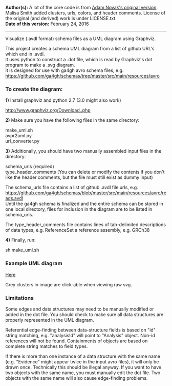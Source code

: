 **Author(s):** A lot of the core code is from [Adam Novak's original version](https://github.com/ga4gh/schemas/pull/297). Malisa Smith added clusters, urls, colors, and header comments. License of the original (and derived) work is under LICENSE.txt.  
**Date of this version:** February 24, 2016

* * * * * * * * * *

Visualize (.avdl format) schema files as a UML diagram using Graphviz.

This project creates a schema UML diagram from a list of github URL's which end in .avdl.  
It uses python to construct a .dot file, which is read by Graphviz's dot program to make a .svg diagram.  
It is designed for use with ga4gh avro schema files, e.g. https://github.com/ga4gh/schemas/tree/master/src/main/resources/avro

### To create the diagram:

**1)** Install graphviz and python 2.7 (3.0 might also work)

http://www.graphviz.org/Download..php

**2)** Make sure you have the following files in the same directory:

make_uml.sh  
avpr2uml.py  
url_converter.py  

**3)** Additionally, you should have two manually assembled input files in the directory:

schema_urls (required)  
type_header_comments (You can delete or modify the contents if you don't like the header comments, but the file must still exist as dummy input)

The schema_urls file contains a list of github .avdl file urls, e.g.   https://github.com/ga4gh/schemas/blob/master/src/main/resources/avro/reads.avdl  
Until the ga4gh schema is finalized and the entire schema can be stored in one local directory, files for inclusion in the diagram are to be listed in schema_urls.

The type_header_comments file contains lines of tab-delimited descriptions of data types, e.g. ReferenceSet	a reference assembly, e.g. GRCh38

**4)** Finally, run:

sh make_uml.sh

### Example UML diagram  

[Here](https://cdn.rawgit.com/malisas/schema-uml/master/avro2uml/example_svgs/master_uml_2016-03-07.svg)

Grey clusters in image are click-able when viewing raw svg.  

### Limitations

Some edges and data structures may need to be manually modified or added in the dot file. You should check to make sure all data structures are properly represented in the UML diagram.

Referential edge-finding between data-structure fields is based on "id" string matching, e.g. "analysisId" will point to "Analysis" object. Non-id references will not be found. Containments of objects are based on complete string matches to field types.

If there is more than one instance of a data structure with the same name (e.g. "Evidence" might appear twice in the input avro files), it will only be drawn once. Technically this should be illegal anyway. If you want to have two objects with the same name, you must manually edit the dot file. Two objects with the same name will also cause edge-finding problems.
